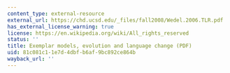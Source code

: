 ```yaml
---
content_type: external-resource
external_url: https://chd.ucsd.edu/_files/fall2008/Wedel.2006.TLR.pdf
has_external_license_warning: true
license: https://en.wikipedia.org/wiki/All_rights_reserved
status: ''
title: Exemplar models, evolution and language change (PDF)
uid: 81c081c1-1e7d-4dbf-b6af-9bc892ce864b
wayback_url: ''
---
```

